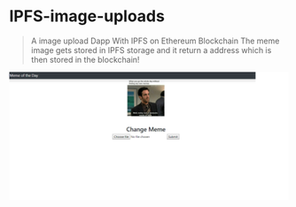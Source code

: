 # IPFS-image-uploads

>A image upload Dapp With IPFS on Ethereum Blockchain
>The meme image gets stored in IPFS storage and it return a address which is then stored in the blockchain!

![image](meme.png)
